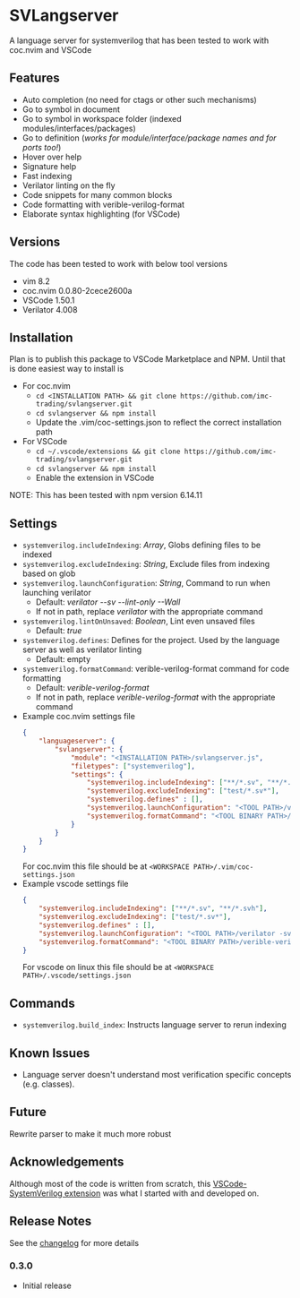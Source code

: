# SVLangserver
A language server for systemverilog that has been tested to work with coc.nvim and VSCode

## Features
- Auto completion (no need for ctags or other such mechanisms)
- Go to symbol in document
- Go to symbol in workspace folder (indexed modules/interfaces/packages)
- Go to definition (_works for module/interface/package names and for ports too!_)
- Hover over help
- Signature help
- Fast indexing
- Verilator linting on the fly
- Code snippets for many common blocks
- Code formatting with verible-verilog-format
- Elaborate syntax highlighting (for VSCode)

## Versions
The code has been tested to work with below tool versions
- vim 8.2
- coc.nvim 0.0.80-2cece2600a
- VSCode 1.50.1
- Verilator 4.008

## Installation
Plan is to publish this package to VSCode Marketplace and NPM. Until that is done easiest way to install is
- For coc.nvim
  * `cd <INSTALLATION PATH> && git clone https://github.com/imc-trading/svlangserver.git`
  * `cd svlangserver && npm install`
  * Update the .vim/coc-settings.json to reflect the correct installation path
- For VSCode
  * `cd ~/.vscode/extensions && git clone https://github.com/imc-trading/svlangserver.git`
  * `cd svlangserver && npm install`
  * Enable the extension in VSCode

NOTE: This has been tested with npm version 6.14.11

## Settings
- `systemverilog.includeIndexing`: _Array_, Globs defining files to be indexed
- `systemverilog.excludeIndexing`: _String_, Exclude files from indexing based on glob
- `systemverilog.launchConfiguration`: _String_, Command to run when launching verilator
  * Default: _verilator --sv --lint-only --Wall_
  * If not in path, replace _verilator_ with the appropriate command
- `systemverilog.lintOnUnsaved`: _Boolean_, Lint even unsaved files
  * Default: *true*
- `systemverilog.defines`: Defines for the project. Used by the language server as well as verilator linting
  * Default: empty
- `systemverilog.formatCommand`: verible-verilog-format command for code formatting
  * Default: _verible-verilog-format_
  * If not in path, replace _verible-verilog-format_ with the appropriate command
- Example coc.nvim settings file
    ```json
    {
        "languageserver": {
            "svlangserver": {
                "module": "<INSTALLATION PATH>/svlangserver.js",
                "filetypes": ["systemverilog"],
                "settings": {
                    "systemverilog.includeIndexing": ["**/*.sv", "**/*.svh"],
                    "systemverilog.excludeIndexing": ["test/*.sv*"],
                    "systemverilog.defines" : [],
                    "systemverilog.launchConfiguration": "<TOOL PATH>/verilator -sv -Wall --lint-only",
                    "systemverilog.formatCommand": "<TOOL BINARY PATH>/verible-verilog-format"
                }
            }
        }
    }
    ```
    For coc.nvim this file should be at `<WORKSPACE PATH>/.vim/coc-settings.json`
- Example vscode settings file
    ```json
    {
        "systemverilog.includeIndexing": ["**/*.sv", "**/*.svh"],
        "systemverilog.excludeIndexing": ["test/*.sv*"],
        "systemverilog.defines" : [],
        "systemverilog.launchConfiguration": "<TOOL PATH>/verilator -sv -Wall --lint-only",
        "systemverilog.formatCommand": "<TOOL BINARY PATH>/verible-verilog-format"
    }
    ```
    For vscode on linux this file should be at `<WORKSPACE PATH>/.vscode/settings.json`

## Commands
- `systemverilog.build_index`: Instructs language server to rerun indexing

## Known Issues
- Language server doesn't understand most verification specific concepts (e.g. classes).

## Future
Rewrite parser to make it much more robust

## Acknowledgements
Although most of the code is written from scratch, this [VSCode-SystemVerilog extension](https://github.com/eirikpre/VSCode-SystemVerilog/) was what I started with and developed on.

## Release Notes
See the [changelog](CHANGELOG.md) for more details

### 0.3.0
- Initial release

